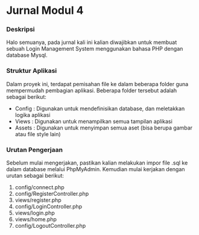 # Jurnal Modul 4

### Deskripsi

Halo semuanya, pada jurnal kali ini kalian diwajibkan untuk membuat sebuah Login Management System menggunakan bahasa PHP dengan database Mysql.

### Struktur Aplikasi

Dalam proyek ini, terdapat pemisahan file ke dalam beberapa folder guna mempermudah pembagian aplikasi. Beberapa folder tersebut adalah sebagai berikut:
- Config : Digunakan untuk mendefinisikan database, dan meletakkan logika aplikasi
- Views  : Digunakan untuk menampilkan semua tampilan aplikasi
- Assets : Digunakan untuk menyimpan semua aset (bisa berupa gambar atau file style lain)

### Urutan Pengerjaan

Sebelum mulai mengerjakan, pastikan kalian melakukan impor file .sql ke dalam database melalui PhpMyAdmin. Kemudian mulai kerjakan dengan urutan sebagai berikut:
1. config/connect.php
2. config/RegisterController.php
3. views/register.php
4. config/LoginController.php
5. views/login.php
6. views/home.php
7. config/LogoutController.php
